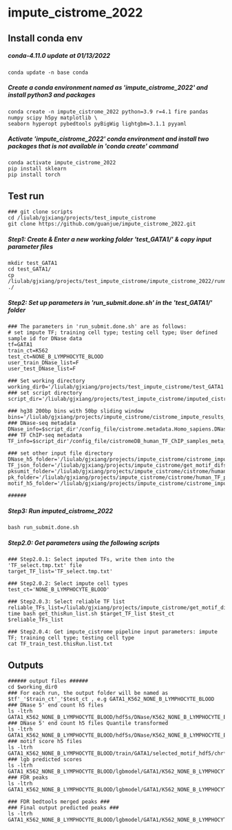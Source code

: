 # impute_cistrome_2022

## Install conda env
##### conda-4.11.0 update at 01/13/2022
```
conda update -n base conda
```

##### Create a conda environment named as 'impute_cistrome_2022' and install python3 and packages
```
conda create -n impute_cistrome_2022 python=3.9 r=4.1 fire pandas numpy scipy h5py matplotlib \
seaborn hyperopt pybedtools pyBigWig lightgbm=3.1.1 pyyaml
```

##### Activate 'impute_cistrome_2022' conda environment and install two packages that is not available in 'conda create' command
```
conda activate impute_cistrome_2022
pip install sklearn
pip install torch
```


## Test run
```
### git clone scripts
cd /liulab/gjxiang/projects/test_impute_cistrome
git clone https://github.com/guanjue/impute_cistrome_2022.git
```

##### Step1: Create & Enter a new working folder 'test_GATA1/' & copy input parameter files
```
mkdir test_GATA1
cd test_GATA1/
cp /liulab/gjxiang/projects/test_impute_cistrome/impute_cistrome_2022/runme/* ./
```

##### Step2: Set up parameters in 'run_submit.done.sh' in the 'test_GATA1/' folder ###
```
### The parameters in 'run_submit.done.sh' are as follows:
# set impute TF; training cell type; testing cell type; User defined sample id for DNase data
tf=GATA1
train_ct=K562
test_ct=NONE_B_LYMPHOCYTE_BLOOD
user_train_DNase_list=F
user_test_DNase_list=F

### Set working directory
working_dir0='/liulab/gjxiang/projects/test_impute_cistrome/test_GATA1'
### set script directory
script_dir='/liulab/gjxiang/projects/test_impute_cistrome/imputed_cistrome_2022'

### hg38 200bp bins with 50bp sliding window
bins='/liulab/gjxiang/projects/impute_cistrome/cistrome_impute_results_human/hg38.200_50slide.bins.bed'
### DNase-seq metadata
DNase_info=$script_dir'/config_file/cistrome.metadata.Homo_sapiens.DNase.withheader.txt'
### TF ChIP-seq metadata
TF_info=$script_dir'/config_file/cistromeDB_human_TF_ChIP_samples_meta_info_peaks_2000_motifs_enrichment_FRiP_0.01_UDHS_0.7.xls'

### set other input file directory
DNase_h5_folder='/liulab/gjxiang/projects/impute_cistrome/cistrome_impute_results_human/hdf5s/DNase'
TF_json_folder='/liulab/gjxiang/projects/impute_cistrome/get_motif_difscore/TFs'
pksumit_folder='/liulab/gjxiang/projects/impute_cistrome/cistrome/human_TF_summits/'
pk_folder='/liulab/gjxiang/projects/impute_cistrome/cistrome/human_TF_peaks/'
motif_h5_folder='/liulab/gjxiang/projects/impute_cistrome/cistrome_impute_results_human/hdf5s/motif'

######
```

##### Step3: Run imputed_cistrome_2022
```
bash run_submit.done.sh
```

##### Step2.0: Get parameters using the following scripts
```
### Step2.0.1: Select imputed TFs, write them into the 'TF_select.tmp.txt' file
target_TF_list='TF_select.tmp.txt'

### Step2.0.2: Select impute cell types
test_ct='NONE_B_LYMPHOCYTE_BLOOD'

### Step2.0.3: Select reliable TF list
reliable_TFs_list=/liulab/gjxiang/projects/impute_cistrome/get_motif_difscore/reliable_TFs.txt
time bash get_thisRun_list.sh $target_TF_list $test_ct $reliable_TFs_list

### Step2.0.4: Get impute_cistrome pipeline input parameters: impute TF; training cell type; testing cell type
cat TF_train_test.thisRun.list.txt

```

## Outputs
```
###### output files ######
cd $working_dir0
### For each run, the output folder will be named as $tf'_'$train_ct'_'$test_ct , e.g GATA1_K562_NONE_B_LYMPHOCYTE_BLOOD
### DNase 5' end count h5 files
ls -ltrh GATA1_K562_NONE_B_LYMPHOCYTE_BLOOD/hdf5s/DNase/K562_NONE_B_LYMPHOCYTE_BLOOD/DNASE_bam_5_mer_variable_bp_all_samples_lightGBM_chr*_all_cell_types.h5
### DNase 5' end count h5 files Quantile transformed
ls -ltrh GATA1_K562_NONE_B_LYMPHOCYTE_BLOOD/hdf5s/DNase/K562_NONE_B_LYMPHOCYTE_BLOOD/DNASE_bam_5_mer_variable_bp_all_samples_lightGBM_chr*_all_cell_types.QT.ave.h5
### motif score h5 files
ls -ltrh GATA1_K562_NONE_B_LYMPHOCYTE_BLOOD/train/GATA1/selected_motif_hdf5/chr*_motif_features_lightGBM.h5
### lgb predicted scores
ls -ltrh GATA1_K562_NONE_B_LYMPHOCYTE_BLOOD/lgbmodel/GATA1/K562_NONE_B_LYMPHOCYTE_BLOOD/predict.GATA1.bed
### FDR peaks
ls -ltrh GATA1_K562_NONE_B_LYMPHOCYTE_BLOOD/lgbmodel/GATA1/K562_NONE_B_LYMPHOCYTE_BLOOD/predict.GATA1.fdr.bed

### FDR bedtools merged peaks ###
### Final output predicted peaks ###
ls -ltrh GATA1_K562_NONE_B_LYMPHOCYTE_BLOOD/lgbmodel/GATA1/K562_NONE_B_LYMPHOCYTE_BLOOD/predict.GATA1.fdr.topPK.done.bed

```



